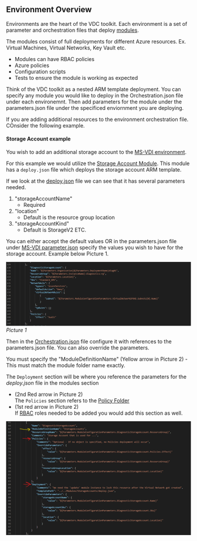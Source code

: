 ## Environment Overview

Environments are the heart of the VDC toolkit. Each environment is a set of parameter and orchestration files that deploy [modules](../Modules).

The modules consist of full deployments for different Azure resources. Ex. Virtual Machines, Virtual Networks, Key Vault etc. 
- Modules can have RBAC policies 
- Azure policies 
- Configuration scripts
- Tests to ensure the module is working as expected

Think of the VDC toolkit as a nested ARM template deployment. 
You can specify any module you would like to deploy in the Orchestration.json file under each environemnt.
Then add parameters for the module under the parameters.json file under the specificed enviornment you are deploying. 

If you are adding additional resources to the environment orchestration file. COnsider the following example.

#### Storage Account example 
You wish to add an additional storage account to the [MS-VDI environment](../Environments/MS-VDI). 

For this example we would utilize the [Storage Account Module](../Modules/StorageAccounts).
This module has a `deploy.json` file which deploys the storage account ARM template.

If we look at the [deploy.json](../Modules/StorageAccounts/deploy.json) file we can see that it has several parameters needed. 
1. "storageAccountName"
    - Required
2. "location"
    - Default is the resource group location
3. "storageAccountKind"
    - Default is StorageV2
ETC. 

You can either accept the default values OR in the parameters.json file under [MS-VDI parameter.json](../Environments/MS-VDI/parameters.json)
specify the values you wish to have for the storage account. Example below Picture 1.

![st](../images/storage_account_ex1.png)
*Picture 1*

Then in the [Orchestration.json](../Environments/MS-VDI/orchestration.json) file configure it with references to the parameters.json file. You 
can also override the parameters. 

You must specify the "ModuleDefinitionName" (Yellow arrow in Picture 2) - This must match the module folder name exactly.

The `Deployment` section will be where you reference the parameters for the *deploy.json* file in the modules section 
- (2nd Red arrow in Picture 2)  
The `Policies` section refers to the [Policy Folder](../Modules/StorageAccounts/Policy)
- (1st red arrow in Picture 2)  
If [RBAC](../Modules/StorageAccounts/RBAC) roles needed to be added you would add this section as well.

![](../images/storage_account_ex2.png)
